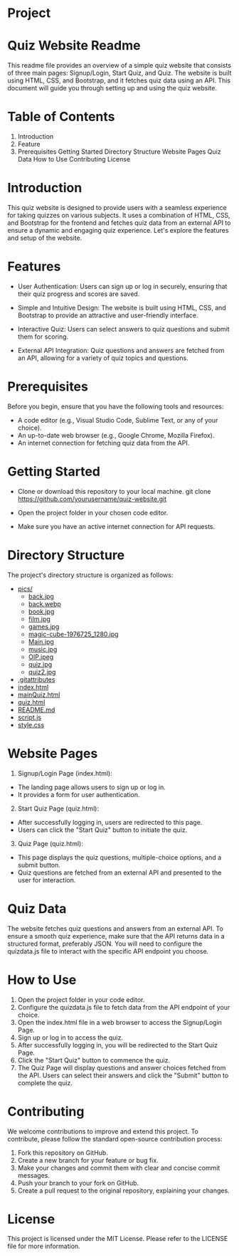 # Project
# Quiz Website Readme
This readme file provides an overview of a simple quiz website that consists of three main pages: Signup/Login, Start Quiz, and Quiz. The website is built using HTML, CSS, and Bootstrap, and it fetches quiz data using an API. This document will guide you through setting up and using the quiz website.


# Table of Contents
1. Introduction
2. Feature
3. Prerequisites
Getting Started
Directory Structure
Website Pages
Quiz Data
How to Use
Contributing
License

# Introduction
This quiz website is designed to provide users with a seamless experience for taking quizzes on various subjects. It uses a combination of HTML, CSS, and Bootstrap for the frontend and fetches quiz data from an external API to ensure a dynamic and engaging quiz experience. Let's explore the features and setup of the website.


# Features
* User Authentication: Users can sign up or log in securely, ensuring that their quiz progress and scores are saved.

* Simple and Intuitive Design: The website is built using HTML, CSS, and Bootstrap to provide an attractive and user-friendly interface.

* Interactive Quiz: Users can select answers to quiz questions and submit them for scoring.

* External API Integration: Quiz questions and answers are fetched from an API, allowing for a variety of quiz topics and questions.

# Prerequisites
Before you begin, ensure that you have the following tools and resources:

* A code editor (e.g., Visual Studio Code, Sublime Text, or any of your choice).
* An up-to-date web browser (e.g., Google Chrome, Mozilla Firefox).
* An internet connection for fetching quiz data from the API.


# Getting Started
* Clone or download this repository to your local machine.
git clone https://github.com/yourusername/quiz-website.git

* Open the project folder in your chosen code editor.

* Make sure you have an active internet connection for API requests.


# Directory Structure
The project's directory structure is organized as follows:
* [pics/](.\Project\pics)
  * [back.jpg](.\Project\pics\back.jpg)
  * [back.webp](.\Project\pics\back.webp)
  * [book.jpg](.\Project\pics\book.jpg)
  * [film.jpg](.\Project\pics\film.jpg)
  * [games.jpg](.\Project\pics\games.jpg)
  * [magic-cube-1976725_1280.jpg](.\Project\pics\magic-cube-1976725_1280.jpg)
  * [Main.jpg](.\Project\pics\Main.jpg)
  * [music.jpg](.\Project\pics\music.jpg)
  * [OIP.jpeg](.\Project\pics\OIP.jpeg)
  * [quiz.jpg](.\Project\pics\quiz.jpg)
  * [quiz2.jpg](.\Project\pics\quiz2.jpg)
* [.gitattributes](.\Project\.gitattributes)
* [index.html](.\Project\index.html)
* [mainQuiz.html](.\Project\mainQuiz.html)
* [quiz.html](.\Project\quiz.html)
* [README.md](.\Project\README.md)
* [script.js](.\Project\script.js)
* [style.css](.\Project\style.css)



# Website Pages
1. Signup/Login Page (index.html):
* The landing page allows users to sign up or log in.
* It provides a form for user authentication.

2. Start Quiz Page (quiz.html):
* After successfully logging in, users are redirected to this page.
* Users can click the "Start Quiz" button to initiate the quiz.

3. Quiz Page (quiz.html):
* This page displays the quiz questions, multiple-choice options, and a submit button.
* Quiz questions are fetched from an external API and presented to the user for interaction.


# Quiz Data
The website fetches quiz questions and answers from an external API. To ensure a smooth quiz experience, make sure that the API returns data in a structured format, preferably JSON. You will need to configure the quizdata.js file to interact with the specific API endpoint you choose.


# How to Use
1. Open the project folder in your code editor.
2. Configure the quizdata.js file to fetch data from the API endpoint of your choice.
3. Open the index.html file in a web browser to access the Signup/Login Page.
4. Sign up or log in to access the quiz.
5. After successfully logging in, you will be redirected to the Start Quiz Page.
6. Click the "Start Quiz" button to commence the quiz.
7. The Quiz Page will display questions and answer choices fetched from the API. Users can select their answers and click the "Submit" button to complete the quiz.


# Contributing
We welcome contributions to improve and extend this project. To contribute, please follow the standard open-source contribution process:

1. Fork this repository on GitHub.
2. Create a new branch for your feature or bug fix.
3. Make your changes and commit them with clear and concise commit messages.
4. Push your branch to your fork on GitHub.
5. Create a pull request to the original repository, explaining your changes.


# License
This project is licensed under the MIT License. Please refer to the LICENSE file for more information.





